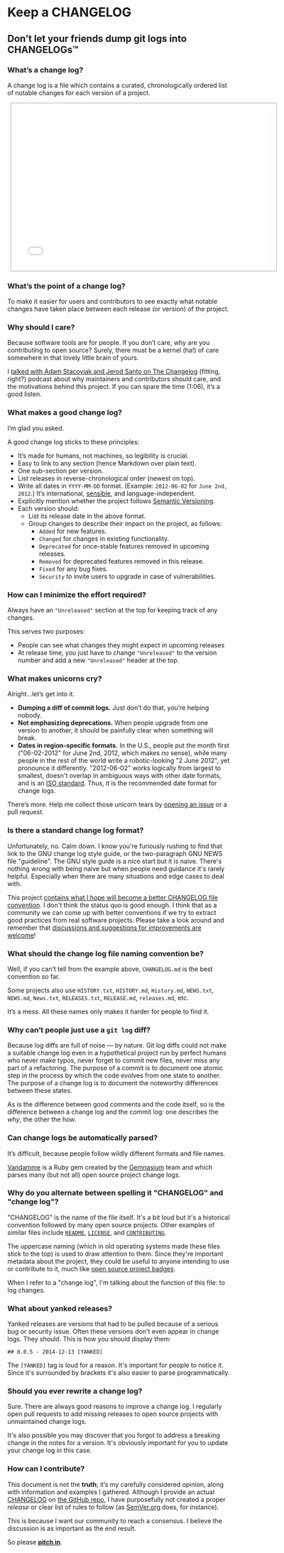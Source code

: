 # Keep a CHANGELOG

## Don’t let your friends dump git logs into CHANGELOGs™

### What’s a change log?
A change log is a file which contains a curated, chronologically ordered list of notable changes for each version of a project.

<a href="CHANGELOG.md" title="An example of a CHANGELOG file."><iframe src="CHANGELOG.md" width="570" height="350" seamless="seamless" style="border: 1px solid #aaa; padding: 1em; margin: 0 0.5em;"></iframe></a>

### What’s the point of a change log?
To make it easier for users and contributors to see exactly what notable changes have taken place between each release (or version) of the project.

### Why should I care?
Because software tools are for people. If you don’t care, why are you contributing to open source? Surely, there must be a kernel (ha!) of care somewhere in that lovely little brain of yours.

I [talked with Adam Stacoviak and Jerod Santo on The Changelog][thechangelog]
(fitting, right?) podcast about why maintainers and contributors should care, and the motivations behind this project. If you can spare the time (1:06), it’s a good listen.

### What makes a good change log?
I’m glad you asked.

A good change log sticks to these principles:

- It’s made for humans, not machines, so legibility is crucial.
- Easy to link to any section (hence Markdown over plain text).
- One sub-section per version.
- List releases in reverse-chronological order (newest on top).
- Write all dates in `YYYY-MM-DD` format. (Example: `2012-06-02` for `June 2nd, 2012`.) It’s international, [sensible](https://xkcd.com/1179/), and language-independent.
- Explicitly mention whether the project follows [Semantic Versioning][semver].
- Each version should:
  - List its release date in the above format.
  - Group changes to describe their impact on the project, as follows:
    - `Added` for new features.
    - `Changed` for changes in existing functionality.
    - `Deprecated` for once-stable features removed in upcoming releases.
    - `Removed` for deprecated features removed in this release.
    - `Fixed` for any bug fixes.
    - `Security` to invite users to upgrade in case of vulnerabilities.

### How can I minimize the effort required?
Always have an `"Unreleased"` section at the top for keeping track of any changes.

This serves two purposes:

- People can see what changes they might expect in upcoming releases
- At release time, you just have to change `"Unreleased"` to the version number
  and add a new `"Unreleased"` header at the top.

### What makes unicorns cry?
Alright...let’s get into it.

- **Dumping a diff of commit logs.** Just don’t do that, you’re helping nobody.
- **Not emphasizing deprecations.** When people upgrade from one version to
  another, it should be painfully clear when something will break.
- **Dates in region-specific formats.** In the U.S., people put the month first
  ("06-02-2012" for June 2nd, 2012, which makes *no* sense), while many people
  in the rest of the world write a robotic-looking "2 June 2012", yet pronounce
  it differently. "2012-06-02" works logically from largest to smallest, doesn't
  overlap in ambiguous ways with other date formats, and is an
  [ISO standard](http://www.iso.org/iso/home/standards/iso8601.htm). Thus, it
  is the recommended date format for change logs.

There’s more. Help me collect those unicorn tears by [opening an issue][issues] or a pull request.

### Is there a standard change log format?
Unfortunately, no. Calm down. I know you're furiously rushing to find that link
to the GNU change log style guide, or the two-paragraph GNU NEWS file "guideline". The GNU style guide is a nice start but it is naive. There's nothing wrong with being naive but when people need guidance it's rarely helpful. Especially when there are many situations and edge cases to deal with.

This project [contains what I hope will become a better CHANGELOG file convention][CHANGELOG]. I don't think the status quo is good enough. I think that as a community we can come up with better conventions if we try to extract good practices from real software projects. Please take a look around and remember that [discussions and suggestions for improvements are welcome][issues]!

### What should the change log file naming convention be?
Well, if you can’t tell from the example above, `CHANGELOG.md` is the best convention so far.

Some projects also use `HISTORY.txt`, `HISTORY.md`, `History.md`, `NEWS.txt`,
`NEWS.md`, `News.txt`, `RELEASES.txt`, `RELEASE.md`, `releases.md`, etc.

It’s a mess. All these names only makes it harder for people to find it.

### Why can’t people just use a `git log` diff?
Because log diffs are full of noise — by nature. Git log diffs could not make a suitable change log even in a hypothetical project run by perfect humans who never make typos, never forget to commit new files, never miss any part of a refactoring.
The purpose of a commit is to document one atomic step in the process by which the code evolves from one state to another. The purpose of a change log is to document the noteworthy differences between these states.

As is the difference between good comments and the code itself, so is the difference between a change log and the commit log: one describes the *why*, the other the how.

### Can change logs be automatically parsed?
It’s difficult, because people follow wildly different formats and file names.

[Vandamme][vandamme] is a Ruby gem created by the [Gemnasium][gemnasium] team and which parses many (but not all) open source project change logs.

### Why do you alternate between spelling it "CHANGELOG" and "change log"?
"CHANGELOG" is the name of the file itself. It's a bit loud but it's a historical convention followed by many open source projects. Other examples of similar files include [`README`](README.md), [`LICENSE`](LICENSE), and [`CONTRIBUTING`](CONTRIBUTING.md).

The uppercase naming (which in old operating systems made these files stick
to the top) is used to draw attention to them. Since they're important metadata about the project, they could be useful to anyone intending to use
or contribute to it, much like [open source project badges][shields].

When I refer to a "change log", I'm talking about the function of this file: to log changes.

### What about yanked releases?
Yanked releases are versions that had to be pulled because of a serious
bug or security issue. Often these versions don't even appear in change
logs. They should. This is how you should display them:

`## 0.0.5 - 2014-12-13 [YANKED]`

The `[YANKED]` tag is loud for a reason. It's important for people to notice it. Since it's surrounded by brackets it's also easier to parse
programmatically.

### Should you ever rewrite a change log?
Sure. There are always good reasons to improve a change log. I regularly open
pull requests to add missing releases to open source projects with unmaintained change logs.

It's also possible you may discover that you forgot to address a breaking change in the notes for a version. It's obviously important for you to update your change log in this case.

### How can I contribute?
This document is not the **truth**; it’s my carefully considered opinion, along with information and examples I gathered. Although I provide an actual [CHANGELOG][] on [the GitHub repo][gh], I have purposefully not created a proper *release* or clear list of rules to follow (as [SemVer.org][semver] does, for instance).

This is because I want our community to reach a consensus. I believe the discussion is as important as the end result.

So please [**pitch in**][gh].

[CHANGELOG]: ./CHANGELOG.md
[gemnasium]: https://gemnasium.com
[gh]: https://github.com/olivierlacan/keep-a-changelog
[issues]: https://github.com/olivierlacan/keep-a-changelog/issues
[semver]: http://semver.org
[shields]: http://shields.io
[thechangelog]: http://5by5.tv/changelog/127
[vandamme]: https://github.com/tech-angels/vandamme/

